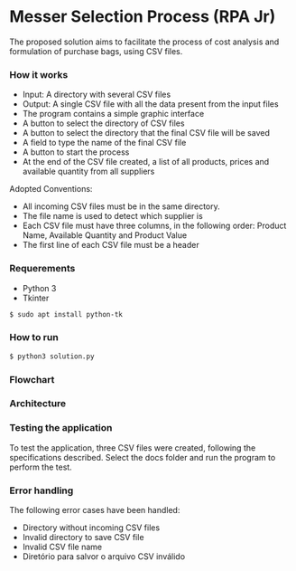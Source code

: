 # Messer Selection Process (RPA Jr)
The proposed solution aims to facilitate the process of cost analysis and formulation of purchase bags, using CSV files.
### How it works

  - Input: A directory with several CSV files
  - Output: A single CSV file with all the data present from the input files
  - The program contains a simple graphic interface
  - A button to select the directory of CSV files
  - A button to select the directory that the final CSV file will be saved
  - A field to type the name of the final CSV file
  - A button to start the process
  - At the end of the CSV file created, a list of all products, prices and available quantity from all suppliers

Adopted Conventions:
  - All incoming CSV files must be in the same directory.
  - The file name is used to detect which supplier is
  - Each CSV file must have three columns, in the following order: Product Name, Available Quantity and Product Value
  - The first line of each CSV file must be a header
### Requerements
  - Python 3
  - Tkinter
```sh
$ sudo apt install python-tk
```
### How to run
```sh
$ python3 solution.py
```
### Flowchart

### Architecture

### Testing the application

To test the application, three CSV files were created, following the specifications described.
Select the docs folder and run the program to perform the test.

### Error handling

The following error cases have been handled:
  - Directory without incoming CSV files
  - Invalid directory to save CSV file
  - Invalid CSV file name
  - Diretório para salvor o arquivo CSV inválido

